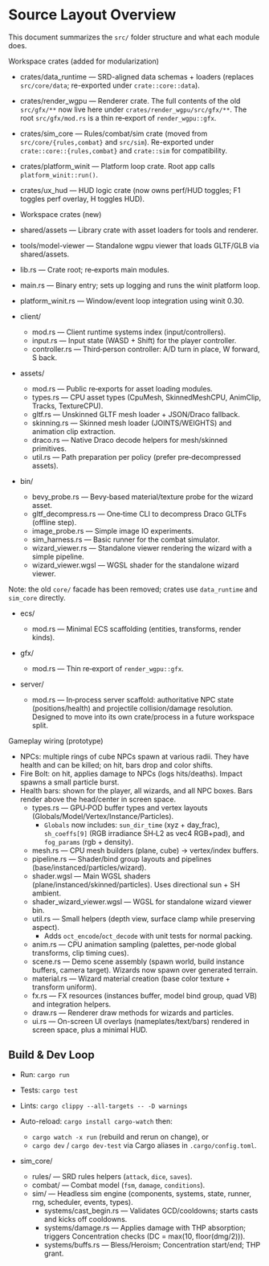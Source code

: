 # Source Layout Overview

This document summarizes the `src/` folder structure and what each module does.

Workspace crates (added for modularization)
- crates/data_runtime — SRD-aligned data schemas + loaders (replaces `src/core/data`; re-exported under `crate::core::data`).
- crates/render_wgpu — Renderer crate. The full contents of the old `src/gfx/**` now live here under `crates/render_wgpu/src/gfx/**`. The root `src/gfx/mod.rs` is a thin re‑export of `render_wgpu::gfx`.
- crates/sim_core — Rules/combat/sim crate (moved from `src/core/{rules,combat}` and `src/sim`). Re-exported under `crate::core::{rules,combat}` and `crate::sim` for compatibility.
- crates/platform_winit — Platform loop crate. Root app calls `platform_winit::run()`.
- crates/ux_hud — HUD logic crate (now owns perf/HUD toggles; F1 toggles perf overlay, H toggles HUD).

- Workspace crates (new)
- shared/assets — Library crate with asset loaders for tools and renderer.
- tools/model-viewer — Standalone wgpu viewer that loads GLTF/GLB via shared/assets.

- lib.rs — Crate root; re‑exports main modules.
- main.rs — Binary entry; sets up logging and runs the winit platform loop.
- platform_winit.rs — Window/event loop integration using winit 0.30.

- client/
  - mod.rs — Client runtime systems index (input/controllers).
  - input.rs — Input state (WASD + Shift) for the player controller.
  - controller.rs — Third‑person controller: A/D turn in place, W forward, S back.

- assets/
  - mod.rs — Public re‑exports for asset loading modules.
  - types.rs — CPU asset types (CpuMesh, SkinnedMeshCPU, AnimClip, Tracks, TextureCPU).
  - gltf.rs — Unskinned GLTF mesh loader + JSON/Draco fallback.
  - skinning.rs — Skinned mesh loader (JOINTS/WEIGHTS) and animation clip extraction.
  - draco.rs — Native Draco decode helpers for mesh/skinned primitives.
  - util.rs — Path preparation per policy (prefer pre‑decompressed assets).

- bin/
  - bevy_probe.rs — Bevy‑based material/texture probe for the wizard asset.
  - gltf_decompress.rs — One‑time CLI to decompress Draco GLTFs (offline step).
  - image_probe.rs — Simple image IO experiments.
  - sim_harness.rs — Basic runner for the combat simulator.
  - wizard_viewer.rs — Standalone viewer rendering the wizard with a simple pipeline.
  - wizard_viewer.wgsl — WGSL shader for the standalone wizard viewer.

Note: the old `core/` facade has been removed; crates use `data_runtime` and `sim_core` directly.

- ecs/
  - mod.rs — Minimal ECS scaffolding (entities, transforms, render kinds).

- gfx/
  - mod.rs — Thin re‑export of `render_wgpu::gfx`.

- server/
  - mod.rs — In‑process server scaffold: authoritative NPC state (positions/health) and projectile collision/damage resolution. Designed to move into its own crate/process in a future workspace split.

Gameplay wiring (prototype)
- NPCs: multiple rings of cube NPCs spawn at various radii. They have health and can be killed; on hit, bars drop and color shifts.
- Fire Bolt: on hit, applies damage to NPCs (logs hits/deaths). Impact spawns a small particle burst.
- Health bars: shown for the player, all wizards, and all NPC boxes. Bars render above the head/center in screen space.
  - types.rs — GPU‑POD buffer types and vertex layouts (Globals/Model/Vertex/Instance/Particles).
    - `Globals` now includes: `sun_dir_time` (xyz + day_frac), `sh_coeffs[9]` (RGB irradiance SH‑L2 as vec4 RGB+pad), and `fog_params` (rgb + density).
  - mesh.rs — CPU mesh builders (plane, cube) → vertex/index buffers.
  - pipeline.rs — Shader/bind group layouts and pipelines (base/instanced/particles/wizard).
  - shader.wgsl — Main WGSL shaders (plane/instanced/skinned/particles). Uses directional sun + SH ambient.
  - shader_wizard_viewer.wgsl — WGSL for standalone wizard viewer bin.
  - util.rs — Small helpers (depth view, surface clamp while preserving aspect).
    - Adds `oct_encode`/`oct_decode` with unit tests for normal packing.
  - anim.rs — CPU animation sampling (palettes, per‑node global transforms, clip timing cues).
  - scene.rs — Demo scene assembly (spawn world, build instance buffers, camera target). Wizards now spawn over generated terrain.
  - material.rs — Wizard material creation (base color texture + transform uniform).
  - fx.rs — FX resources (instances buffer, model bind group, quad VB) and integration helpers.
  - draw.rs — Renderer draw methods for wizards and particles.
  - ui.rs — On-screen UI overlays (nameplates/text/bars) rendered in screen space, plus a minimal HUD.

## Build & Dev Loop
- Run: `cargo run`
- Tests: `cargo test`
- Lints: `cargo clippy --all-targets -- -D warnings`
- Auto-reload: `cargo install cargo-watch` then:
  - `cargo watch -x run` (rebuild and rerun on change), or
  - `cargo dev` / `cargo dev-test` via Cargo aliases in `.cargo/config.toml`.

- sim_core/
  - rules/ — SRD rules helpers (`attack`, `dice`, `saves`).
  - combat/ — Combat model (`fsm`, `damage`, `conditions`).
  - sim/ — Headless sim engine (components, systems, state, runner, rng, scheduler, events, types).
    - systems/cast_begin.rs — Validates GCD/cooldowns; starts casts and kicks off cooldowns.
    - systems/damage.rs — Applies damage with THP absorption; triggers Concentration checks (DC = max(10, floor(dmg/2))).
    - systems/buffs.rs — Bless/Heroism; Concentration start/end; THP grant.
